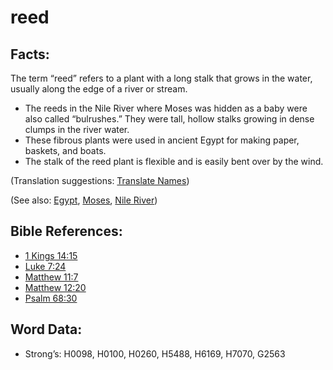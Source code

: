 # reed

## Facts:

The term “reed” refers to a plant with a long stalk that grows in the water, usually along the edge of a river or stream.

* The reeds in the Nile River where Moses was hidden as a baby were also called “bulrushes.” They were tall, hollow stalks growing in dense clumps in the river water.
* These fibrous plants were used in ancient Egypt for making paper, baskets, and boats.
* The stalk of the reed plant is flexible and is easily bent over by the wind.

(Translation suggestions: [Translate Names](../../translate/translate-names))

(See also: [Egypt](../names/egypt.md), [Moses](../names/moses.md), [Nile River](../names/nileriver.md))

## Bible References:

* [1 Kings 14:15](rc://en/tn/help/1ki/14/15)
* [Luke 7:24](rc://en/tn/help/luk/07/24)
* [Matthew 11:7](rc://en/tn/help/mat/11/07)
* [Matthew 12:20](rc://en/tn/help/mat/12/20)
* [Psalm 68:30](rc://en/tn/help/psa/068/30)

## Word Data:

* Strong’s: H0098, H0100, H0260, H5488, H6169, H7070, G2563
